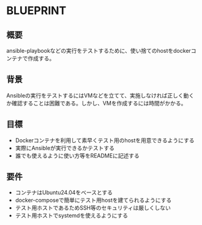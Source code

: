 # BLUEPRINT

## 概要

ansible-playbookなどの実行をテストするために、使い捨てのhostをdockerコンテナで作成する。

## 背景

Ansibleの実行をテストするにはVMなどを立てて、実施しなければ正しく動くか確認することは困難である。しかし、VMを作成するには時間がかかる。

## 目標

- Dockerコンテナを利用して素早くテスト用のhostを用意できるようにする
- 実際にAnsibleが実行できるかテストする
- 誰でも使えるように使い方等をREADMEに記述する

## 要件

- コンテナはUbuntu24.04をベースとする
- docker-composeで簡単にテスト用hostを建てられるようにする
- テスト用ホストであるためSSH等のセキュリティは厳しくしない
- テスト用ホストでsystemdを使えるようにする